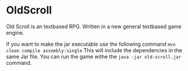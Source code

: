 # OldScroll

Old Scroll is an textbased RPG.
Written in a new general textbased game engine.

If you want to make the jar executable use the following command
`mvn clean compile assembly:single`
This will include the dependencies in the same Jar file.
You can run the game withe the `java -jar old-scroll.jar` command.
